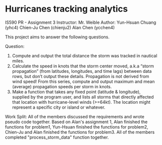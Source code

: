 # Hurricanes tracking analytics

IS590 PR - Assignment 3
Instructor: Mr. Weible
Author: Yun-Hsuan Chuang (yhc4) Chien-Ju Chen (chienju2) Alan Chen (ycchen4)

This project aims to answer the following questions.

Question:
1. Compute and output the total distance the storm was tracked in nautical miles.
2. Calculate the speed in knots that the storm center moved, a.k.a “storm propagation” (from latitudes,
longitudes, and time lags) between data rows, but don’t output these details. Propagation is not derived from wind speed! From this series, compute and output maximum and mean (average) propagation speeds per storm in knots.
3. Make a function that takes any fixed point (latitude & longitude), supplied by the program user, and lists all storms that directly affected that location with hurricane-level winds (>=64kt). The location might represent a specific city or island or whatever.


Work Split:
All of the members discussed the requirements and wrote pseudo code together.
Based on Alan's assignment 1, Alan finished the functions for problem1,
Yun-Hsuan finished the functions for problem2, Chien-Ju and Alan finished the functions for problem3.
All of the members completed "process_storm_data" function together.
